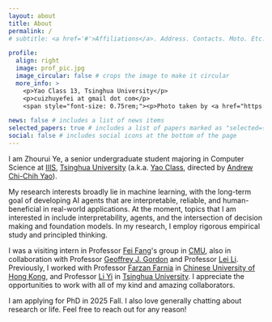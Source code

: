 ```yaml
---
layout: about
title: About
permalink: /
# subtitle: <a href='#'>Affiliations</a>. Address. Contacts. Moto. Etc.

profile:
  align: right
  image: prof_pic.jpg
  image_circular: false # crops the image to make it circular
  more_info: >
    <p>Yao Class 13, Tsinghua University</p>
    <p>cuizhuyefei at gmail dot com</p>
    <span style="font-size: 0.75rem;"><p>Photo taken by <a href="https://lijinhan21.github.io/">Jinhan Li</a>.</p></span>

news: false # includes a list of news items
selected_papers: true # includes a list of papers marked as "selected={true}"
social: false # includes social icons at the bottom of the page
---
```


I am Zhourui Ye, a senior undergraduate student majoring in Computer Science at [IIIS](https://iiis.tsinghua.edu.cn/en/), [Tsinghua University](https://www.tsinghua.edu.cn/en/) (a.k.a. [Yao Class](https://iiis.tsinghua.edu.cn/en/yaoclass/), directed by [Andrew Chi-Chih Yao](https://iiis.tsinghua.edu.cn/yao/)).

My research interests broadly lie in machine learning, with the long-term goal of developing AI agents that are interpretable, reliable, and human-beneficial in real-world applications. At the moment, topics that I am interested in include interpretability, agents, and the intersection of decision making and foundation models. In my research, I employ rigorous empirical study and principled thinking.

I was a visiting intern in Professor [Fei Fang](https://feifang.info/)'s group in [CMU](https://www.cs.cmu.edu/), also in collaboration with Professor [Geoffrey J. Gordon](https://www.cs.cmu.edu/~ggordon/) and Professor [Lei Li](https://www.cs.cmu.edu/~leili/index.html). Previously, I worked with Professor [Farzan Farnia](https://www.cse.cuhk.edu.hk/people/faculty/farzan-farnia/) in [Chinese University of Hong Kong](https://www.cuhk.edu.hk/english/index.html), and Professor [Li Yi](https://ericyi.github.io/) in [Tsinghua University](https://www.tsinghua.edu.cn/en/). I appreciate the opportunities to work with all of my kind and amazing collaborators.

I am applying for PhD in 2025 Fall. I also love generally chatting about research or life. Feel free to reach out for any reason!
